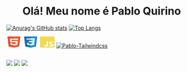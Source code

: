 <h1 align="center">Olá! Meu nome é Pablo Quirino</h1>

[![Anurag's GitHub stats](https://github-readme-stats.vercel.app/api?username=pabloquirino&show_icons=true&theme=transparent)](https://github.com/anuraghazr/github-readme-stats)
[![Top Langs](https://github-readme-stats.vercel.app/api/top-langs/?username=pabloquirino&show_icons=true&theme=transparent)](https://github.com/anuraghazra/github-readme-stats)

<div style="display: inline_block">
  <a href="https://developer.mozilla.org/pt-BR/docs/Web/HTML"><img alt="Pablo-Html" height="30" width="40" src="https://raw.githubusercontent.com/devicons/devicon/master/icons/html5/html5-original.svg"></a>
  <a href="https://developer.mozilla.org/pt-BR/docs/Web/CSS"><img alt="Pablo-Css" height="30" width="40" src="https://raw.githubusercontent.com/devicons/devicon/master/icons/css3/css3-original.svg"></a>
  <a href="https://developer.mozilla.org/pt-BR/docs/Web/JavaScript"><img alt="Pablo-Js" height="30" width="40" src="https://raw.githubusercontent.com/devicons/devicon/master/icons/javascript/javascript-plain.svg"></a>
  <a href="https://tailwindcss.com/"><img alt="Pablo-Tailwindcss" height="30" width="40" src="https://static-00.iconduck.com/assets.00/tailwindcss-icon-icon-512x307-0w231hvl.png"></a>
</div>

##

<div>
  <a href ="https://wa.me/+55021983997371"><img src="https://img.shields.io/badge/WhatsApp-25D366?style=for-the-badge&logo=whatsapp&logoColor=white"></a>
  <a href ="mailto:pabloquirino17@gmail.com"><img src="https://img.shields.io/badge/Gmail-D14836?style=for-the-badge&logo=gmail&logoColor=white" target="_blank"></a>
  <a href="https://www.linkedin.com/in/pabloquirino/" target="_blank"><img src="https://img.shields.io/badge/-LinkedIn-%230077B5?style=for-the-badge&logo=linkedin&logoColor=white" target="_blank"></a>
</div>




